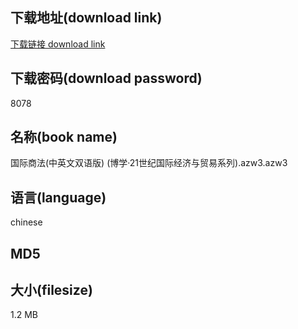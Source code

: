 ## 下载地址(download link)
[下载链接 download link](https://voluble-croquembouche-d321dc.netlify.app/?s=%E5%9B%BD%E9%99%85%E5%95%86%E6%B3%95%28%E4%B8%AD%E8%8B%B1%E6%96%87%E5%8F%8C%E8%AF%AD%E7%89%88%29+%28%E5%8D%9A%E5%AD%A6%C2%B721%E4%B8%96%E7%BA%AA%E5%9B%BD%E9%99%85%E7%BB%8F%E6%B5%8E%E4%B8%8E%E8%B4%B8%E6%98%93%E7%B3%BB%E5%88%97%29.azw3)

## 下载密码(download password)
8078

## 名称(book name)
国际商法(中英文双语版) (博学·21世纪国际经济与贸易系列).azw3.azw3

## 语言(language)
chinese

## MD5


## 大小(filesize)
1.2 MB
